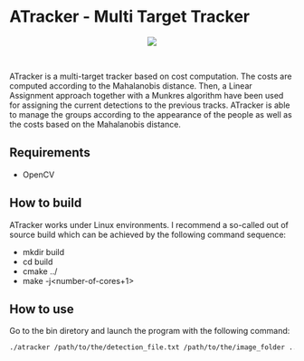 # ATracker - Multi Target Tracker

<p align="center">
<a href="https://www.youtube.com/watch?v=dP3vMgodW80"  target="_blank"><img src="https://img.youtube.com/vi/dP3vMgodW80/0.jpg"/></a>
</p>
<br>

ATracker is a multi-target tracker based on cost computation. The costs are computed according to the Mahalanobis distance. Then, a Linear Assignment approach together with a Munkres algorithm have been used for assigning the current detections to the previous tracks.
ATracker is able to manage the groups according to the appearance of the people as well as the costs based on the Mahalanobis distance.

## Requirements
* OpenCV

## How to build

ATracker works under Linux environments. I recommend a so-called out of source build which can be achieved by the following command sequence:

* mkdir build
* cd build
* cmake ../
* make -j<number-of-cores+1>

## How to use

Go to the bin diretory and launch the program with the following command:
```bash
./atracker /path/to/the/detection_file.txt /path/to/the/image_folder ../config/kalman_param.txt
```

